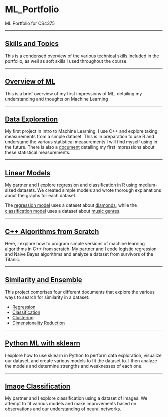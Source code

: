 # ML_Portfolio
ML Portfolio for CS4375

---
## [Skills and Topics](https://github.com/KaeCan/ML_Portfolio/blob/main/skills/README.md)
This is a condensed overview of the various technical skills included in the portfolio, as well as soft skills I used throughout the course.

---
## [Overview of ML](https://github.com/KaeCan/ML_Portfolio/blob/main/Overview%20of%20ML.pdf)
This is a brief overview of my first impressions of ML, detailing my understanding and thoughts on Machine Learning

---
## [Data Exploration](https://github.com/KaeCan/ML_Portfolio/blob/main/Data_Exploration/data_exploration.cpp)
My first project in Intro to Machine Learning. I use C++ and explore taking measurements from a simple dataset. This is in preparation to use R and understand the various statistical measurements I will find myself using in the future. There is also a [document](https://github.com/KaeCan/ML_Portfolio/blob/main/Data_Exploration/Data%20Exploration.pdf) detailing my first impressions about these statistical measurements.

---
## [Linear Models](https://github.com/KaeCan/ML_Portfolio/tree/main/Linear_Models)
My partner and I explore regression and classification in R using medium-sized datasets. We created simple models and wrote thorough explanations about the graphs for each dataset.

The [regression model](https://github.com/KaeCan/ML_Portfolio/blob/main/Linear_Models/Regression.pdf) uses a dataset about [diamonds](https://github.com/KaeCan/ML_Portfolio/blob/main/Linear_Models/Diamonds%20Prices2022.csv), while the [classification model](https://github.com/KaeCan/ML_Portfolio/blob/main/Linear_Models/Classification.pdf) uses a dataset about [music genres](https://github.com/KaeCan/ML_Portfolio/blob/main/Linear_Models/MusicGenre.csv).

---
## [C++ Algorithms from Scratch](https://github.com/KaeCan/ML_Portfolio/tree/main/Algorithms_from_Scratch)

Here, I explore how to program simple versions of machine learning algorithms in C++ from scratch. My partner and I code logistic regression and Naive Bayes algorithms and analyze a dataset from survivors of the Titanic.

---
## [Similarity and Ensemble](https://github.com/KaeCan/ML_Portfolio/tree/main/Searching_for_Similarity)
This project comprises four different documents that explore the various ways to search for similarity in a dataset:

- [Regression](https://github.com/KaeCan/ML_Portfolio/blob/main/Searching_for_Similarity/Regression.pdf)
- [Classification](https://github.com/KaeCan/ML_Portfolio/blob/main/Searching_for_Similarity/Classification.pdf)
- [Clustering](https://github.com/KaeCan/ML_Portfolio/blob/main/Searching_for_Similarity/Clustering.pdf)
- [Dimensionality Reduction](https://github.com/KaeCan/ML_Portfolio/blob/main/Searching_for_Similarity/Dimensionality_Reduction.pdf)

---
## [Python ML with sklearn](https://github.com/KaeCan/ML_Portfolio/blob/main/sklearn/ML_with_sklearn.pdf)

I explore how to use sklearn in Python to perform data exploration, visualize our dataset, and create various models to fit the dataset to. I then analyze the models and determine strengths and weaknesses of each one.


---
## [Image Classification](https://github.com/KaeCan/ML_Portfolio/blob/main/Image_Classification/image_classification.pdf)

My partner and I explore classification using a dataset of images. We attempt to fit various models and make improvements based on observations and our understanding of neural networks.